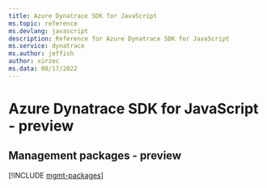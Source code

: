 ```yaml
---
title: Azure Dynatrace SDK for JavaScript
ms.topic: reference
ms.devlang: javascript
description: Reference for Azure Dynatrace SDK for JavaScript
ms.service: dynatrace
ms.author: jeffish
author: xirzec
ms.data: 08/17/2022
---
```

# Azure Dynatrace SDK for JavaScript - preview

## Management packages - preview
[!INCLUDE [mgmt-packages](dynatrace-mgmt-index.md)]